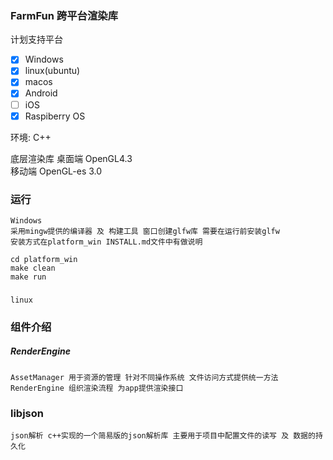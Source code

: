 ### FarmFun 跨平台渲染库
计划支持平台  
- [x] Windows 
- [x] linux(ubuntu) 
- [x] macos 
- [x] Android 
- [ ] iOS 
- [x] Raspiberry OS

环境: C++ 

底层渲染库 
    桌面端 OpenGL4.3   
    移动端 OpenGL-es 3.0 

### 运行
    Windows 
    采用mingw提供的编译器 及 构建工具 窗口创建glfw库 需要在运行前安装glfw 
    安装方式在platform_win INSTALL.md文件中有做说明

    cd platform_win
    make clean
    make run 

### 
    linux


### 组件介绍
##### RenderEngine 
    AssetManager 用于资源的管理 针对不同操作系统 文件访问方式提供统一方法   
    RenderEngine 组织渲染流程 为app提供渲染接口


### libjson
    json解析 c++实现的一个简易版的json解析库 主要用于项目中配置文件的读写 及 数据的持久化
    

    


